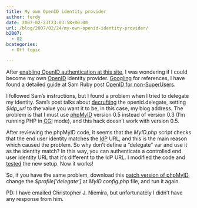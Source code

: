 ```yaml
---
title: My own OpenID identity provider
author: ferdy
date: 2007-02-23T23:03:58+00:00
url: /blog/2007/02/24/my-own-openid-identity-provider/
b2007:
  - 02
bcategories:
  - Off topic

---
```

After [enabling OpenID authentication at this site][1], I was wondering if I could become my own [OpenID][2] identity provider. [Googling][3] for references, I have found a detailed guide at Sam Ruby post [OpenID for non-SuperUsers][4].

I followed Sam&#8217;s instructions, but I found a problem when I tried to delegate my identity. Sam&#8217;s post talks about [decrufting][5] the openid.delegate, setting _$idp_url_ to the value you want it to be, in this case, my blog address. The problem is that I must use [phpMyID][6] version 0.5 instead of version 0.3 (I&#8217;m running PHP in <acronym title="Common Gateway Interface ">CGI</acronym> mode), and this hack doesn&#8217;t work with version 0.5.

After reviewing the phpMyID code, it seems that the _MyID.php_ script checks that the end user identity matches the <acronym title="Identity Provider">IdP</acronym> URL, and this is the main reason which caused the problem. So why don&#8217;t define a &#8220;delegate&#8221; var and use it as the identity match? In this way, you can authenticate a controlled end user identity URL that it&#8217;s different to the IdP URL. I modified the code and [tested][7] the new setup. Now it works!

So, if you have the same problem, download this [patch version of phpMyID][8], change the _$profile[&#8216;delegate&#8217;]_ at _MyID.config.php_ file, and run it again.

PD: I have emailed Christopher J. Niemira, but unfortunately I didn&#8217;t have any response from him.

 [1]: http://www.rodenas.org/blog/2007/02/18/openid-and-microid-enabled/
 [2]: http://openid.net/
 [3]: http://en.wikipedia.org/wiki/Google_(verb)
 [4]: http://www.intertwingly.net/blog/2007/01/03/OpenID-for-non-SuperUsers
 [5]: http://en.wikipedia.org/wiki/Cruft
 [6]: http://siege.org/projects/phpMyID/
 [7]: http://www.openidenabled.com/resources/openid-test/checkup
 [8]: /blog/images/2007/02/myid.zip "phpMyID patch version"